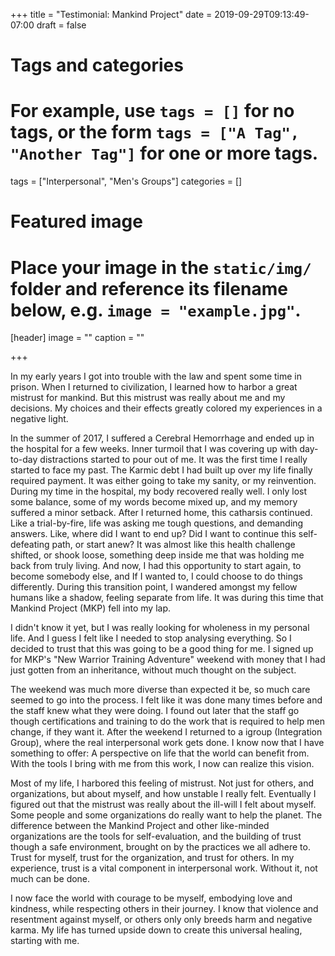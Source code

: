 +++
title = "Testimonial: Mankind Project"
date = 2019-09-29T09:13:49-07:00
draft = false

# Tags and categories
# For example, use `tags = []` for no tags, or the form `tags = ["A Tag", "Another Tag"]` for one or more tags.
tags = ["Interpersonal", "Men's Groups"]
categories = []

# Featured image
# Place your image in the `static/img/` folder and reference its filename below, e.g. `image = "example.jpg"`.
[header]
image = ""
caption = ""

+++

In my early years I got into trouble with the law and spent some time in prison. When I returned to civilization, I learned how to harbor a great mistrust for mankind. But this mistrust was really about me and my decisions. My choices and their effects greatly colored my experiences in a negative light. 

In the summer of 2017, I suffered a Cerebral Hemorrhage and ended up in the hospital for a few weeks. Inner turmoil that I was covering up with day-to-day distractions started to pour out of me. It was the first time I really started to face my past. The Karmic debt I had built up over my life finally required payment. It was either going to take my sanity, or my reinvention. During my time in the hospital, my body recovered really well. I only lost some balance, some of my words become mixed up, and my memory suffered a minor setback. After I returned home, this  catharsis continued. Like a trial-by-fire, life was asking me tough questions, and demanding answers. Like, where did I want to end up? Did I want to continue this self-defeating path, or start anew? It was almost like this health challenge shifted, or shook loose, something deep inside me that was holding me back from truly living. And now, I had this opportunity to start again, to become somebody else, and If I wanted to, I could choose to do things differently. During this transition point, I wandered amongst my fellow humans like a shadow, feeling separate from life. It was during this time that Mankind Project (MKP) fell into my lap. 

I didn't know it yet, but I was really looking for wholeness in my personal life. And I guess I felt like I needed to stop analysing everything. So I decided to trust that this was going to be a good thing for me. I signed up for MKP's "New Warrior Training Adventure" weekend with money that I had just gotten from an inheritance, without much thought on the subject.

The weekend was much more diverse than expected it be, so much care seemed to go into the process. I felt like it was done many times before and the staff knew what they were doing. I found out later that the staff go though certifications and training to do the work that is required to help men change, if they want it. After the weekend I returned to a igroup (Integration Group), where the real interpersonal work gets done. I know now that I have something to offer: A perspective on life that the world can benefit from. With the tools I bring with me from this work, I now can realize this vision.

Most of my life, I harbored this feeling of mistrust. Not just for others, and organizations, but about myself, and how unstable I really felt. Eventually I figured out that the mistrust was really about the ill-will I felt about myself. Some people and some organizations do really want to help the planet. The difference between the Mankind Project and other like-minded organizations are the tools for self-evaluation, and the building of trust though a safe environment, brought on by the practices we all adhere to.  Trust for myself, trust for the organization, and trust for others. In my experience, trust is a vital component in interpersonal work. Without it, not much can be done.

I now face the world with courage to be myself, embodying love and kindness, while respecting others in their journey. I know that violence and resentment against myself, or others only only breeds harm and negative karma. My life has turned upside down to create this universal healing, starting with me.

